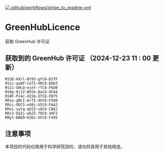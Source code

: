 [![.github/workflows/stripe_to_readme.yml](https://github.com/zjx-kimi/GreenHubLicence/actions/workflows/stripe_to_readme.yml/badge.svg)](https://github.com/zjx-kimi/GreenHubLicence/actions/workflows/stripe_to_readme.yml)
# GreenHubLicence
获取 GreenHub 许可证
## 获取到的 GreenHub 许可证 （2024-12-23 11 : 00 更新）
```
RS3E-HXrl-0Y93-gYC8-D37F
RS1c-qo8P-CGfI-HRC8-EDA3
RS11-GHLQ-ejnY-rfC8-F6D0
RS0p-0j1Z-WVSh-BaC8-9FA4
RS0F-Pz4c-dZ2A-ETC8-FB75
RRzo-gNCI-ArTI-dVC8-F508
RRzi-ODC5-eX0j-U5C8-FAA2
RRzL-uytq-qU53-vQC8-CB62
RRz2-Dg3j-wbZZ-f8C8-3AF2
RRyt-BH89-K3Dz-XFC8-F495
```

## 注意事项

本项目的代码仅限用于科学研究目的，请勿将其用于其他用途。

